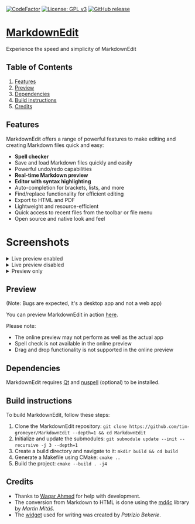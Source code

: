 [![CodeFactor](https://www.codefactor.io/repository/github/tim-gromeyer/markdownedit/badge/main)](https://www.codefactor.io/repository/github/tim-gromeyer/markdownedit/overview/main)
[![License: GPL v3](https://img.shields.io/badge/License-GPLv3-blue.svg)](https://www.gnu.org/licenses/gpl-3.0)
[![GitHub release](https://img.shields.io/github/release/tim-gromeyer/MarkdownEdit.svg)](https://github.com/tim-gromeyer/MarkdownEdit/releases/)


# [MarkdownEdit](https://tim-gromeyer.github.io/MarkdownEdit/)

Experience the speed and simplicity of MarkdownEdit

## Table of Contents

1. [Features](#features)
2. [Preview](#preview)
3. [Dependencies](#dependencies)
4. [Build instructions](#build-instructions)
5. [Credits](#credits)


## Features

MarkdownEdit offers a range of powerful features to make editing and creating Markdown files quick and easy:

- **Spell checker**
- Save and load Markdown files quickly and easily
- Powerful undo/redo capabilities
- **Real-time Markdown preview**
- **Editor with syntax highlighting**
- Auto-completion for brackets, lists, and more
- Find/replace functionality for efficient editing
- Export to HTML and PDF
- Lightweight and resource-efficient
- Quick access to recent files from the toolbar or file menu
- Open source and native look and feel


# Screenshots

<details><summary>Live preview enabled</summary>
![Live preview enabled](screenshots/live-preview.png "Live preview enabled")
</details>
<details><summary>Live preview disabled</summary>
![Live preview disabled](screenshots/live-preview-disabled.png "Live preview disabled")
</details>
<details><summary>Preview only</summary>
![Preview only](screenshots/preview.png "Preview only")
</details>


## Preview

(Note: Bugs are expected, it's a desktop app and not a web app)

You can preview MarkdownEdit in action [here](https://tim-gromeyer.github.io/MarkdownEdit/markdownedit.html).

Please note:

- The online preview may not perform as well as the actual app
- Spell check is not available in the online preview
- Drag and drop functionality is not supported in the online preview

## Dependencies

MarkdownEdit requires [Qt](https://qt.io/) and [nuspell](https://github.com/nuspell/nuspell) (optional) to be installed.

## Build instructions

To build MarkdownEdit, follow these steps:

1. Clone the MarkdownEdit repository: `git clone https://github.com/tim-gromeyer/MarkdownEdit --depth=1 && cd MarkdownEdit`
2. Initialize and update the submodules: `git submodule update --init --recursive -j 3 --depth=1`
3. Create a build directory and navigate to it: `mkdir build && cd build`
4. Generate a Makefile using CMake: `cmake ..`
5. Build the project: `cmake --build . -j4`

## Credits

- Thanks to [Waqar Ahmed](https://github.com/Waqar144) for help with development.
- The conversion from Markdown to HTML is done using the [md4c](https://github.com/mity/md4c) library by *Martin Mitáš*.
- The [widget](https://github.com/pbek/qmarkdowntextedit) used for writing was created by *Patrizio Bekerle*.
